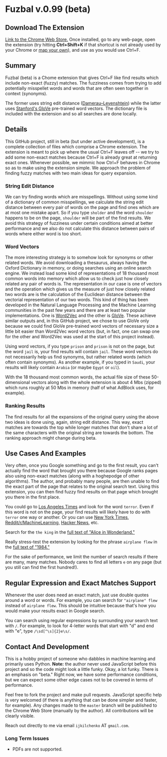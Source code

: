 # Fuzbal v.0.99 (beta)

## Download The Extension
[Link to the Chrome Web Store.](https://chrome.google.com/webstore/detail/fuzbal/lidjpicdkcgjdkgifmmpalkibjeppdof) Once installed, go to any web-page, open the extension (try hitting **Ctrl+Shift+K** if that shortcut is not already used by your Chrome or [map your own](http://lifehacker.com/add-custom-keyboard-shortcuts-to-chrome-extensions-for-1595322121)), and use as you would use Ctrl+F. 

## Summary
Fuzbal (beta) is a Chome extension that gives Ctrl+F like find results which include non-exact (fuzzy) matches. The fuzziness comes from trying to add potentially misspellet words and words that are often seen together in context (synonyms). 

The former uses string edit distance ([Damerau–Levenshtein](https://en.wikipedia.org/wiki/Damerau%E2%80%93Levenshtein_distance)) while the latter uses [Stanford's GloVe](http://nlp.stanford.edu/projects/glove/) pre-trained word vectors. The dictionary file is included with the extension and so all searches are done locally. 

## Details
This GitHub project, still in beta (but under active development), is a complete collection of files which comprise a Chrome extension. The extension is meant to pick up where the usual Ctrl+F leaves off -- we try to add some non-exact matches because Ctrl+F is already great at returning exact ones. Whenever possible, we mimmic how Ctrl+F behaves in Chrome so as to make using the extension simple. We approach the problem of finding fuzzy matches with two main ideas for query expansion. 

### String Edit Distance 
We can try finding words which are misspellings. Without using some kind of a dictionary of common misspellings, we calculate the string edit distance between every pair of words on the page and find ones which are at most one mistake apart. So if you type `sholder` and the word `shoulder` happens to be on the page, `shoulder` will be part of the find results. We avoid this strategy of fuzziness under certain conditions aimed at better performance and we also do not calculate this distance between pairs of words where either word is too short. 

### Word Vectors
The more interesting strategy is to somehow look for synonyms or other related words. We avoid downloading a thesaurus, always having the Oxford Dictionary in memory, or doing searches using an online search engine. We instead load some kind of representations of 18 thousand most common words into memory which allow us to check just how closely related any pair of words is. The representation in our case is one of vectors and the operation which gives us the measure of just how closely related two words are is the calculation of the Euclidean distance between the vectorial representation of our two words. This kind of thing has been developed in the Natural Language Processing and the Machine Learning communities in the past few years and there are at least two popular implementations. One is [Word2Vec](https://code.google.com/p/word2vec/) and the other is [GloVe](http://nlp.stanford.edu/projects/glove/). These achieve similar outputs and, in this GitHub project, we chose to use GloVe only because we could find GloVe pre-trained word vectors of necessary size a little bit easier than Word2Vec word vectors (but, in fact, one can swap one for the other and Word2Vec was used at the start of this project instead). 

Using word vectors, if you type `prison` and `prison` is not on the page, but the word `jail` is, your find results will contain `jail`. These word vectors do not necessarily help us find synonyms, but rather related words (which often contain synonyms). As another example, if you typed in `Saudi`, your results will likely contain `Arabia` (or maybe `Egypt` or `oil`). 

With the 18 thousand most common words, the actual file size of these 50-dimensional vectors along with the whole extension is about 4 Mbs (zipped) which runs roughly at 50 Mbs in memory (half of what AdBlock uses, for example). 

### Ranking Results
The find results for all the expansions of the original query using the above two ideas is done using, again, string edit distance. This way, exact matches are towards the top while longer matches that don't share a lot of the same characters with the original string are towards the bottom. The ranking approach might change during beta. 

## Use Cases And Examples
Very often, once you Google something and go to the first result, you can't actually find the word that brought you there because Google ranks pages also using non-exact matches (along with a hoghepodge of other algorithms). The author, and probably many people, are then unable to find the exact part of the page that relates to the original search text. Using this extension, you can then find fuzzy find results on that page which brought you there in the first place. 

You could go to [Los Angeles Times](http://www.latimes.com/) and look for the word `terror`. Even if this word is not on the page, your find results will likely have to do with `terror` one way or another. Or you can use [New York Times](http://www.nytimes.com/), [Reddit/r/MachineLearning](https://www.reddit.com/r/MachineLearning/), [Hacker News](https://news.ycombinator.com/), etc. 

Search for the `the king` in the [full text of "Alice in Wonderland."](https://archive.org/stream/alicesadventures19033gut/19033.txt)

Really stress-test the extension by looking for the phrase `airplane flew` in the [full text of "1984."](http://msxnet.org/orwell/1984)

For the sake of performance, we limit the number of search results if there are many, many matches. Nobody cares to find all letters `e` on any page (but you still can find the first hundred!). 

## Regular Expression and Exact Matches Support
Whenever the user does need an exact match, just use double quotes around a word or words. For example, you can search for `"airplane" flew` instead of `airplane flew`. This should be intuitive because that's how you would make your results exact in Google search. 

You can search using regular expressions by surrounding your search text with `/`. For example, to look for 4-letter words that start with "d" and end with "e", type `/\sd[^\s]{2}e\s/`.

## Contact And Development
This is a hobby project of someone who dabbles in machine learning and primarily uses Python. **Note:** the author never used JavaScript before this project and so the code might look a little funky. Okay, a lot funky. There is an emphasis on "beta." Right now, we have some performance conditions, but we can expect some other edge cases not to be covered in terms of performance. 

Feel free to fork the project and make pull requests. JavaScript specific help is very welcomed (if there is anything that can be done simpler and faster, for example). Any changes made to the `master` branch will be published to the Chrome Web Store (manually by the author). All contributions will be clearly visible. 

Reach out directly to me via email `ijkilchenko` AT `gmail.com`.

### Long Term Issues
* PDFs are not supported. 
